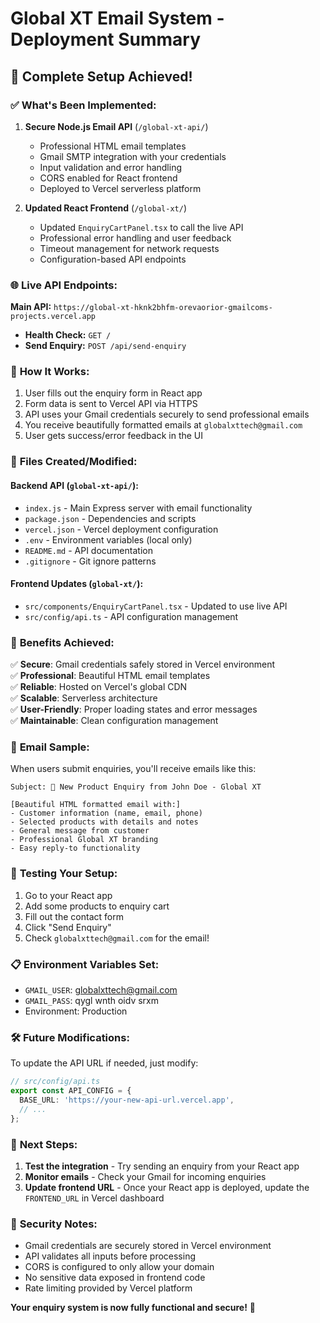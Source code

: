 # Global XT Email System - Deployment Summary

## 🎉 **Complete Setup Achieved!**

### ✅ **What's Been Implemented:**

1. **Secure Node.js Email API** (`/global-xt-api/`)
   - Professional HTML email templates
   - Gmail SMTP integration with your credentials
   - Input validation and error handling
   - CORS enabled for React frontend
   - Deployed to Vercel serverless platform

2. **Updated React Frontend** (`/global-xt/`)
   - Updated `EnquiryCartPanel.tsx` to call the live API
   - Professional error handling and user feedback
   - Timeout management for network requests
   - Configuration-based API endpoints

### 🌐 **Live API Endpoints:**

**Main API:** `https://global-xt-hknk2bhfm-orevaorior-gmailcoms-projects.vercel.app`

- **Health Check:** `GET /`
- **Send Enquiry:** `POST /api/send-enquiry`

### 📧 **How It Works:**

1. User fills out the enquiry form in React app
2. Form data is sent to Vercel API via HTTPS
3. API uses your Gmail credentials securely to send professional emails
4. You receive beautifully formatted emails at `globalxttech@gmail.com`
5. User gets success/error feedback in the UI

### 🔧 **Files Created/Modified:**

#### Backend API (`global-xt-api/`):
- `index.js` - Main Express server with email functionality
- `package.json` - Dependencies and scripts
- `vercel.json` - Vercel deployment configuration
- `.env` - Environment variables (local only)
- `README.md` - API documentation
- `.gitignore` - Git ignore patterns

#### Frontend Updates (`global-xt/`):
- `src/components/EnquiryCartPanel.tsx` - Updated to use live API
- `src/config/api.ts` - API configuration management

### 🚀 **Benefits Achieved:**

✅ **Secure**: Gmail credentials safely stored in Vercel environment  
✅ **Professional**: Beautiful HTML email templates  
✅ **Reliable**: Hosted on Vercel's global CDN  
✅ **Scalable**: Serverless architecture  
✅ **User-Friendly**: Proper loading states and error messages  
✅ **Maintainable**: Clean configuration management  

### 📨 **Email Sample:**

When users submit enquiries, you'll receive emails like this:

```
Subject: 🌾 New Product Enquiry from John Doe - Global XT

[Beautiful HTML formatted email with:]
- Customer information (name, email, phone)
- Selected products with details and notes
- General message from customer
- Professional Global XT branding
- Easy reply-to functionality
```

### 🔄 **Testing Your Setup:**

1. Go to your React app
2. Add some products to enquiry cart
3. Fill out the contact form
4. Click "Send Enquiry"
5. Check `globalxttech@gmail.com` for the email!

### 📋 **Environment Variables Set:**
- `GMAIL_USER`: globalxttech@gmail.com
- `GMAIL_PASS`: qygl wnth oidv srxm
- Environment: Production

### 🛠️ **Future Modifications:**

To update the API URL if needed, just modify:
```typescript
// src/config/api.ts
export const API_CONFIG = {
  BASE_URL: 'https://your-new-api-url.vercel.app',
  // ...
};
```

### 🎯 **Next Steps:**

1. **Test the integration** - Try sending an enquiry from your React app
2. **Monitor emails** - Check your Gmail for incoming enquiries  
3. **Update frontend URL** - Once your React app is deployed, update the `FRONTEND_URL` in Vercel dashboard

### 🔐 **Security Notes:**

- Gmail credentials are securely stored in Vercel environment
- API validates all inputs before processing
- CORS is configured to only allow your domain
- No sensitive data exposed in frontend code
- Rate limiting provided by Vercel platform

**Your enquiry system is now fully functional and secure!** 🎉